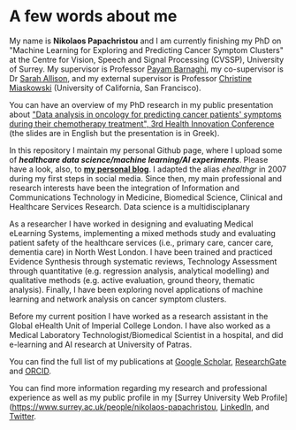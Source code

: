 # A few words about me

My name is **Nikolaos Papachristou** and I am currently finishing my PhD on "Machine Learning for Exploring and Predicting Cancer Symptom Clusters" at the Centre for Vision, Speech and Signal Processing (CVSSP), University of Surrey. My supervisor is Professor [Payam Barnaghi](http://personal.ee.surrey.ac.uk/Personal/P.Barnaghi/), my co-supervisor is Dr [Sarah Allison](https://www.surrey.ac.uk/nutrition/People/154416/), and my external supervisor is Professor [Christine Miaskowski](https://profiles.ucsf.edu/christine.miaskowski) (University of California, San Francisco). 

You can have an overview of my PhD research in my public presentation about ["Data analysis in oncology for predicting cancer patients' symptoms during their chemotherapy treatment", 3rd Health Innovation Conference](https://www.youtube.com/watch?v=2hMLdn9D2Hc) (the slides are in English but the presentation is in Greek).

In this repository I maintain my personal Github page, where I upload some of **_healthcare data science/machine learning/AI experiments_**. Please have a look, also, to **[my personal blog](https://ehealthgr.github.io/)**. I adapted the alias _ehealthgr_ in 2007 during my first steps in social media. Since then, my main professional and research interests have been the integration of Information and Communications Technology in Medicine, Biomedical Science, Clinical and Healthcare Services Research. Data science is a multidisciplanary 

As a researcher I have worked in designing and evaluating Medical eLearning Systems, implementing a mixed methods study and evaluating patient safety of the healthcare services (i.e., primary care, cancer care, dementia care) in North West London. I have been trained and practiced Evidence Synthesis through systematic reviews, Technology Assessment through quantitative (e.g. regression analysis, analytical modelling) and qualitative methods (e.g. active evaluation, ground theory, thematic analysis). Finally, I have been exploring novel applications of machine learning and network analysis on cancer symptom clusters. 

Before my current position I have worked as a research assistant in the Global eHealth Unit of Imperial College London. I have also worked as a Medical Laboratory Technologist/Biomedical Scientist in a hospital, and did e-learning and AI research at University of Patras.

You can find the full list of my publications at [Google Scholar](https://scholar.google.co.uk/citations?user=hjlvCIQAAAAJ&hl=en), [ResearchGate](https://www.researchgate.net/profile/Nikolaos_Papachristou) and [ORCID](https://orcid.org/0000-0002-9741-6437). 

You can find more information regarding my research and professional experience as well as my public profile in my [Surrey University Web Profile](https://www.surrey.ac.uk/people/nikolaos-papachristou, [LinkedIn](https://www.linkedin.com/in/nikolaospapachristou/), and [Twitter](https://twitter.com/ehealthgr). 